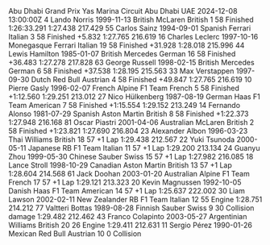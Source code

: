 <?xml version="1.0" encoding="utf-8"?>
<?xml-stylesheet type="text/xsl" href="/schemas/mrd-1.5.xsl"?>
<MRData xmlns="http://ergast.com/mrd/1.5" series="f1" url="http://ergast.com/api/f1/current/last/results" limit="30" offset="0" total="20">
    <RaceTable season="2024" round="24">
        <Race season="2024" round="24" url="https://en.wikipedia.org/wiki/2024_Abu_Dhabi_Grand_Prix">
            <RaceName>Abu Dhabi Grand Prix</RaceName>
            <Circuit circuitId="yas_marina" url="http://en.wikipedia.org/wiki/Yas_Marina_Circuit">
                <CircuitName>Yas Marina Circuit</CircuitName>
                <Location lat="24.4672" long="54.6031">
                    <Locality>Abu Dhabi</Locality>
                    <Country>UAE</Country>
                </Location>
            </Circuit>
            <Date>2024-12-08</Date>
            <Time>13:00:00Z</Time>
            <ResultsList>
                <Result number="4" position="1" positionText="1" points="25">
                    <Driver driverId="norris" code="NOR" url="http://en.wikipedia.org/wiki/Lando_Norris">
                        <PermanentNumber>4</PermanentNumber>
                        <GivenName>Lando</GivenName>
                        <FamilyName>Norris</FamilyName>
                        <DateOfBirth>1999-11-13</DateOfBirth>
                        <Nationality>British</Nationality>
                    </Driver>
                    <Constructor constructorId="mclaren" url="http://en.wikipedia.org/wiki/McLaren">
                        <Name>McLaren</Name>
                        <Nationality>British</Nationality>
                    </Constructor>
                    <Grid>1</Grid>
                    <Laps>58</Laps>
                    <Status statusId="1">Finished</Status>
                    <Time millis="5193291">1:26:33.291</Time>
                    <FastestLap rank="3" lap="52">
                        <Time>1:27.438</Time>
                        <AverageSpeed units="kph">217.429</AverageSpeed>
                    </FastestLap>
                </Result>
                <Result number="55" position="2" positionText="2" points="18">
                    <Driver driverId="sainz" code="SAI" url="http://en.wikipedia.org/wiki/Carlos_Sainz_Jr.">
                        <PermanentNumber>55</PermanentNumber>
                        <GivenName>Carlos</GivenName>
                        <FamilyName>Sainz</FamilyName>
                        <DateOfBirth>1994-09-01</DateOfBirth>
                        <Nationality>Spanish</Nationality>
                    </Driver>
                    <Constructor constructorId="ferrari" url="http://en.wikipedia.org/wiki/Scuderia_Ferrari">
                        <Name>Ferrari</Name>
                        <Nationality>Italian</Nationality>
                    </Constructor>
                    <Grid>3</Grid>
                    <Laps>58</Laps>
                    <Status statusId="1">Finished</Status>
                    <Time millis="5199123">+5.832</Time>
                    <FastestLap rank="5" lap="55">
                        <Time>1:27.765</Time>
                        <AverageSpeed units="kph">216.619</AverageSpeed>
                    </FastestLap>
                </Result>
                <Result number="16" position="3" positionText="3" points="15">
                    <Driver driverId="leclerc" code="LEC" url="http://en.wikipedia.org/wiki/Charles_Leclerc">
                        <PermanentNumber>16</PermanentNumber>
                        <GivenName>Charles</GivenName>
                        <FamilyName>Leclerc</FamilyName>
                        <DateOfBirth>1997-10-16</DateOfBirth>
                        <Nationality>Monegasque</Nationality>
                    </Driver>
                    <Constructor constructorId="ferrari" url="http://en.wikipedia.org/wiki/Scuderia_Ferrari">
                        <Name>Ferrari</Name>
                        <Nationality>Italian</Nationality>
                    </Constructor>
                    <Grid>19</Grid>
                    <Laps>58</Laps>
                    <Status statusId="1">Finished</Status>
                    <Time millis="5225219">+31.928</Time>
                    <FastestLap rank="9" lap="51">
                        <Time>1:28.018</Time>
                        <AverageSpeed units="kph">215.996</AverageSpeed>
                    </FastestLap>
                </Result>
                <Result number="44" position="4" positionText="4" points="12">
                    <Driver driverId="hamilton" code="HAM" url="http://en.wikipedia.org/wiki/Lewis_Hamilton">
                        <PermanentNumber>44</PermanentNumber>
                        <GivenName>Lewis</GivenName>
                        <FamilyName>Hamilton</FamilyName>
                        <DateOfBirth>1985-01-07</DateOfBirth>
                        <Nationality>British</Nationality>
                    </Driver>
                    <Constructor constructorId="mercedes" url="http://en.wikipedia.org/wiki/Mercedes-Benz_in_Formula_One">
                        <Name>Mercedes</Name>
                        <Nationality>German</Nationality>
                    </Constructor>
                    <Grid>16</Grid>
                    <Laps>58</Laps>
                    <Status statusId="1">Finished</Status>
                    <Time millis="5229774">+36.483</Time>
                    <FastestLap rank="2" lap="44">
                        <Time>1:27.278</Time>
                        <AverageSpeed units="kph">217.828</AverageSpeed>
                    </FastestLap>
                </Result>
                <Result number="63" position="5" positionText="5" points="10">
                    <Driver driverId="russell" code="RUS" url="http://en.wikipedia.org/wiki/George_Russell_(racing_driver)">
                        <PermanentNumber>63</PermanentNumber>
                        <GivenName>George</GivenName>
                        <FamilyName>Russell</FamilyName>
                        <DateOfBirth>1998-02-15</DateOfBirth>
                        <Nationality>British</Nationality>
                    </Driver>
                    <Constructor constructorId="mercedes" url="http://en.wikipedia.org/wiki/Mercedes-Benz_in_Formula_One">
                        <Name>Mercedes</Name>
                        <Nationality>German</Nationality>
                    </Constructor>
                    <Grid>6</Grid>
                    <Laps>58</Laps>
                    <Status statusId="1">Finished</Status>
                    <Time millis="5230829">+37.538</Time>
                    <FastestLap rank="10" lap="56">
                        <Time>1:28.195</Time>
                        <AverageSpeed units="kph">215.563</AverageSpeed>
                    </FastestLap>
                </Result>
                <Result number="1" position="6" positionText="6" points="8">
                    <Driver driverId="max_verstappen" code="VER" url="http://en.wikipedia.org/wiki/Max_Verstappen">
                        <PermanentNumber>33</PermanentNumber>
                        <GivenName>Max</GivenName>
                        <FamilyName>Verstappen</FamilyName>
                        <DateOfBirth>1997-09-30</DateOfBirth>
                        <Nationality>Dutch</Nationality>
                    </Driver>
                    <Constructor constructorId="red_bull" url="http://en.wikipedia.org/wiki/Red_Bull_Racing">
                        <Name>Red Bull</Name>
                        <Nationality>Austrian</Nationality>
                    </Constructor>
                    <Grid>4</Grid>
                    <Laps>58</Laps>
                    <Status statusId="1">Finished</Status>
                    <Time millis="5243138">+49.847</Time>
                    <FastestLap rank="6" lap="56">
                        <Time>1:27.765</Time>
                        <AverageSpeed units="kph">216.619</AverageSpeed>
                    </FastestLap>
                </Result>
                <Result number="10" position="7" positionText="7" points="6">
                    <Driver driverId="gasly" code="GAS" url="http://en.wikipedia.org/wiki/Pierre_Gasly">
                        <PermanentNumber>10</PermanentNumber>
                        <GivenName>Pierre</GivenName>
                        <FamilyName>Gasly</FamilyName>
                        <DateOfBirth>1996-02-07</DateOfBirth>
                        <Nationality>French</Nationality>
                    </Driver>
                    <Constructor constructorId="alpine" url="http://en.wikipedia.org/wiki/Alpine_F1_Team">
                        <Name>Alpine F1 Team</Name>
                        <Nationality>French</Nationality>
                    </Constructor>
                    <Grid>5</Grid>
                    <Laps>58</Laps>
                    <Status statusId="1">Finished</Status>
                    <Time millis="5265851">+1:12.560</Time>
                    <FastestLap rank="16" lap="30">
                        <Time>1:29.251</Time>
                        <AverageSpeed units="kph">213.012</AverageSpeed>
                    </FastestLap>
                </Result>
                <Result number="27" position="8" positionText="8" points="4">
                    <Driver driverId="hulkenberg" code="HUL" url="http://en.wikipedia.org/wiki/Nico_H%C3%BClkenberg">
                        <PermanentNumber>27</PermanentNumber>
                        <GivenName>Nico</GivenName>
                        <FamilyName>Hülkenberg</FamilyName>
                        <DateOfBirth>1987-08-19</DateOfBirth>
                        <Nationality>German</Nationality>
                    </Driver>
                    <Constructor constructorId="haas" url="http://en.wikipedia.org/wiki/Haas_F1_Team">
                        <Name>Haas F1 Team</Name>
                        <Nationality>American</Nationality>
                    </Constructor>
                    <Grid>7</Grid>
                    <Laps>58</Laps>
                    <Status statusId="1">Finished</Status>
                    <Time millis="5268845">+1:15.554</Time>
                    <FastestLap rank="14" lap="17">
                        <Time>1:29.152</Time>
                        <AverageSpeed units="kph">213.249</AverageSpeed>
                    </FastestLap>
                </Result>
                <Result number="14" position="9" positionText="9" points="2">
                    <Driver driverId="alonso" code="ALO" url="http://en.wikipedia.org/wiki/Fernando_Alonso">
                        <PermanentNumber>14</PermanentNumber>
                        <GivenName>Fernando</GivenName>
                        <FamilyName>Alonso</FamilyName>
                        <DateOfBirth>1981-07-29</DateOfBirth>
                        <Nationality>Spanish</Nationality>
                    </Driver>
                    <Constructor constructorId="aston_martin" url="http://en.wikipedia.org/wiki/Aston_Martin_in_Formula_One">
                        <Name>Aston Martin</Name>
                        <Nationality>British</Nationality>
                    </Constructor>
                    <Grid>8</Grid>
                    <Laps>58</Laps>
                    <Status statusId="1">Finished</Status>
                    <Time millis="5275664">+1:22.373</Time>
                    <FastestLap rank="7" lap="51">
                        <Time>1:27.948</Time>
                        <AverageSpeed units="kph">216.168</AverageSpeed>
                    </FastestLap>
                </Result>
                <Result number="81" position="10" positionText="10" points="1">
                    <Driver driverId="piastri" code="PIA" url="http://en.wikipedia.org/wiki/Oscar_Piastri">
                        <PermanentNumber>81</PermanentNumber>
                        <GivenName>Oscar</GivenName>
                        <FamilyName>Piastri</FamilyName>
                        <DateOfBirth>2001-04-06</DateOfBirth>
                        <Nationality>Australian</Nationality>
                    </Driver>
                    <Constructor constructorId="mclaren" url="http://en.wikipedia.org/wiki/McLaren">
                        <Name>McLaren</Name>
                        <Nationality>British</Nationality>
                    </Constructor>
                    <Grid>2</Grid>
                    <Laps>58</Laps>
                    <Status statusId="1">Finished</Status>
                    <Time millis="5277112">+1:23.821</Time>
                    <FastestLap rank="4" lap="51">
                        <Time>1:27.690</Time>
                        <AverageSpeed units="kph">216.804</AverageSpeed>
                    </FastestLap>
                </Result>
                <Result number="23" position="11" positionText="11" points="0">
                    <Driver driverId="albon" code="ALB" url="http://en.wikipedia.org/wiki/Alexander_Albon">
                        <PermanentNumber>23</PermanentNumber>
                        <GivenName>Alexander</GivenName>
                        <FamilyName>Albon</FamilyName>
                        <DateOfBirth>1996-03-23</DateOfBirth>
                        <Nationality>Thai</Nationality>
                    </Driver>
                    <Constructor constructorId="williams" url="http://en.wikipedia.org/wiki/Williams_Grand_Prix_Engineering">
                        <Name>Williams</Name>
                        <Nationality>British</Nationality>
                    </Constructor>
                    <Grid>18</Grid>
                    <Laps>57</Laps>
                    <Status statusId="11">+1 Lap</Status>
                    <FastestLap rank="18" lap="46">
                        <Time>1:29.438</Time>
                        <AverageSpeed units="kph">212.567</AverageSpeed>
                    </FastestLap>
                </Result>
                <Result number="22" position="12" positionText="12" points="0">
                    <Driver driverId="tsunoda" code="TSU" url="http://en.wikipedia.org/wiki/Yuki_Tsunoda">
                        <PermanentNumber>22</PermanentNumber>
                        <GivenName>Yuki</GivenName>
                        <FamilyName>Tsunoda</FamilyName>
                        <DateOfBirth>2000-05-11</DateOfBirth>
                        <Nationality>Japanese</Nationality>
                    </Driver>
                    <Constructor constructorId="rb" url="http://en.wikipedia.org/wiki/RB_Formula_One_Team">
                        <Name>RB F1 Team</Name>
                        <Nationality>Italian</Nationality>
                    </Constructor>
                    <Grid>11</Grid>
                    <Laps>57</Laps>
                    <Status statusId="11">+1 Lap</Status>
                    <FastestLap rank="15" lap="41">
                        <Time>1:29.200</Time>
                        <AverageSpeed units="kph">213.134</AverageSpeed>
                    </FastestLap>
                </Result>
                <Result number="24" position="13" positionText="13" points="0">
                    <Driver driverId="zhou" code="ZHO" url="http://en.wikipedia.org/wiki/Zhou_Guanyu">
                        <PermanentNumber>24</PermanentNumber>
                        <GivenName>Guanyu</GivenName>
                        <FamilyName>Zhou</FamilyName>
                        <DateOfBirth>1999-05-30</DateOfBirth>
                        <Nationality>Chinese</Nationality>
                    </Driver>
                    <Constructor constructorId="sauber" url="http://en.wikipedia.org/wiki/Sauber_Motorsport">
                        <Name>Sauber</Name>
                        <Nationality>Swiss</Nationality>
                    </Constructor>
                    <Grid>15</Grid>
                    <Laps>57</Laps>
                    <Status statusId="11">+1 Lap</Status>
                    <FastestLap rank="8" lap="56">
                        <Time>1:27.982</Time>
                        <AverageSpeed units="kph">216.085</AverageSpeed>
                    </FastestLap>
                </Result>
                <Result number="18" position="14" positionText="14" points="0">
                    <Driver driverId="stroll" code="STR" url="http://en.wikipedia.org/wiki/Lance_Stroll">
                        <PermanentNumber>18</PermanentNumber>
                        <GivenName>Lance</GivenName>
                        <FamilyName>Stroll</FamilyName>
                        <DateOfBirth>1998-10-29</DateOfBirth>
                        <Nationality>Canadian</Nationality>
                    </Driver>
                    <Constructor constructorId="aston_martin" url="http://en.wikipedia.org/wiki/Aston_Martin_in_Formula_One">
                        <Name>Aston Martin</Name>
                        <Nationality>British</Nationality>
                    </Constructor>
                    <Grid>13</Grid>
                    <Laps>57</Laps>
                    <Status statusId="11">+1 Lap</Status>
                    <FastestLap rank="11" lap="42">
                        <Time>1:28.604</Time>
                        <AverageSpeed units="kph">214.568</AverageSpeed>
                    </FastestLap>
                </Result>
                <Result number="61" position="15" positionText="15" points="0">
                    <Driver driverId="doohan" code="DOO" url="http://en.wikipedia.org/wiki/Jack_Doohan">
                        <PermanentNumber>61</PermanentNumber>
                        <GivenName>Jack</GivenName>
                        <FamilyName>Doohan</FamilyName>
                        <DateOfBirth>2003-01-20</DateOfBirth>
                        <Nationality>Australian</Nationality>
                    </Driver>
                    <Constructor constructorId="alpine" url="http://en.wikipedia.org/wiki/Alpine_F1_Team">
                        <Name>Alpine F1 Team</Name>
                        <Nationality>French</Nationality>
                    </Constructor>
                    <Grid>17</Grid>
                    <Laps>57</Laps>
                    <Status statusId="11">+1 Lap</Status>
                    <FastestLap rank="13" lap="56">
                        <Time>1:29.121</Time>
                        <AverageSpeed units="kph">213.323</AverageSpeed>
                    </FastestLap>
                </Result>
                <Result number="20" position="16" positionText="16" points="0">
                    <Driver driverId="kevin_magnussen" code="MAG" url="http://en.wikipedia.org/wiki/Kevin_Magnussen">
                        <PermanentNumber>20</PermanentNumber>
                        <GivenName>Kevin</GivenName>
                        <FamilyName>Magnussen</FamilyName>
                        <DateOfBirth>1992-10-05</DateOfBirth>
                        <Nationality>Danish</Nationality>
                    </Driver>
                    <Constructor constructorId="haas" url="http://en.wikipedia.org/wiki/Haas_F1_Team">
                        <Name>Haas F1 Team</Name>
                        <Nationality>American</Nationality>
                    </Constructor>
                    <Grid>14</Grid>
                    <Laps>57</Laps>
                    <Status statusId="11">+1 Lap</Status>
                    <FastestLap rank="1" lap="57">
                        <Time>1:25.637</Time>
                        <AverageSpeed units="kph">222.002</AverageSpeed>
                    </FastestLap>
                </Result>
                <Result number="30" position="17" positionText="17" points="0">
                    <Driver driverId="lawson" code="LAW" url="http://en.wikipedia.org/wiki/Liam_Lawson">
                        <PermanentNumber>30</PermanentNumber>
                        <GivenName>Liam</GivenName>
                        <FamilyName>Lawson</FamilyName>
                        <DateOfBirth>2002-02-11</DateOfBirth>
                        <Nationality>New Zealander</Nationality>
                    </Driver>
                    <Constructor constructorId="rb" url="http://en.wikipedia.org/wiki/RB_Formula_One_Team">
                        <Name>RB F1 Team</Name>
                        <Nationality>Italian</Nationality>
                    </Constructor>
                    <Grid>12</Grid>
                    <Laps>55</Laps>
                    <Status statusId="5">Engine</Status>
                    <FastestLap rank="12" lap="52">
                        <Time>1:28.751</Time>
                        <AverageSpeed units="kph">214.212</AverageSpeed>
                    </FastestLap>
                </Result>
                <Result number="77" position="18" positionText="R" points="0">
                    <Driver driverId="bottas" code="BOT" url="http://en.wikipedia.org/wiki/Valtteri_Bottas">
                        <PermanentNumber>77</PermanentNumber>
                        <GivenName>Valtteri</GivenName>
                        <FamilyName>Bottas</FamilyName>
                        <DateOfBirth>1989-08-28</DateOfBirth>
                        <Nationality>Finnish</Nationality>
                    </Driver>
                    <Constructor constructorId="sauber" url="http://en.wikipedia.org/wiki/Sauber_Motorsport">
                        <Name>Sauber</Name>
                        <Nationality>Swiss</Nationality>
                    </Constructor>
                    <Grid>9</Grid>
                    <Laps>30</Laps>
                    <Status statusId="130">Collision damage</Status>
                    <FastestLap rank="19" lap="14">
                        <Time>1:29.482</Time>
                        <AverageSpeed units="kph">212.462</AverageSpeed>
                    </FastestLap>
                </Result>
                <Result number="43" position="19" positionText="R" points="0">
                    <Driver driverId="colapinto" code="COL" url="http://en.wikipedia.org/wiki/Franco_Colapinto">
                        <PermanentNumber>43</PermanentNumber>
                        <GivenName>Franco</GivenName>
                        <FamilyName>Colapinto</FamilyName>
                        <DateOfBirth>2003-05-27</DateOfBirth>
                        <Nationality>Argentinian </Nationality>
                    </Driver>
                    <Constructor constructorId="williams" url="http://en.wikipedia.org/wiki/Williams_Grand_Prix_Engineering">
                        <Name>Williams</Name>
                        <Nationality>British</Nationality>
                    </Constructor>
                    <Grid>20</Grid>
                    <Laps>26</Laps>
                    <Status statusId="5">Engine</Status>
                    <FastestLap rank="17" lap="5">
                        <Time>1:29.411</Time>
                        <AverageSpeed units="kph">212.631</AverageSpeed>
                    </FastestLap>
                </Result>
                <Result number="11" position="20" positionText="R" points="0">
                    <Driver driverId="perez" code="PER" url="http://en.wikipedia.org/wiki/Sergio_P%C3%A9rez">
                        <PermanentNumber>11</PermanentNumber>
                        <GivenName>Sergio</GivenName>
                        <FamilyName>Pérez</FamilyName>
                        <DateOfBirth>1990-01-26</DateOfBirth>
                        <Nationality>Mexican</Nationality>
                    </Driver>
                    <Constructor constructorId="red_bull" url="http://en.wikipedia.org/wiki/Red_Bull_Racing">
                        <Name>Red Bull</Name>
                        <Nationality>Austrian</Nationality>
                    </Constructor>
                    <Grid>10</Grid>
                    <Laps>0</Laps>
                    <Status statusId="4">Collision</Status>
                </Result>
            </ResultsList>
        </Race>
    </RaceTable>
</MRData>